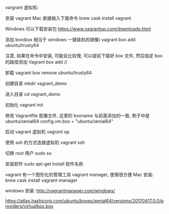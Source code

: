 vargrant 虚拟机:


安装 vagrant
Mac 直接输入下面命令
brew cask install vagrant

Windows 可以下载安装包
https://www.vagrantup.com/downloads.html

添加 box(box 相当于 windows 一键装机的镜像)
vagrant box add ubuntu/trusty64

注意, 如果在命令中安装, 可能会比较慢, 可以提前下载好 box 文件, 然后指定 box 的路径添加
Vagrant box add /<path>/<boxname>

卸载
vagrant box remove ubuntu/trusty64



创建目录
mkdir vagrant_demo

进入目录
cd vagrant_demo

初始化
vagrant init

修改 Vagrantfile 配置文件, 这里的 boxname 与前面添加的一致, 例子中是 ubuntu/xenial64
config.vm.box = "ubuntu/xenial64"



启动 vagrant 虚拟机
vagrant up

使用 ssh 的方式连接虚拟机
vagrant ssh

切换 root 用户
sudo su

安装软件
sudo apt-get install 软件名称



vagrant 有一个图形化的管理工具 vagrant manager, 使用很方便
Mac 安装:
brew cask install vagrant-manager

windows 安装:
http://vagrantmanager.com/windows/


https://atlas.hashicorp.com/ubuntu/boxes/xenial64/versions/20170417.0.0/providers/virtualbox.box
